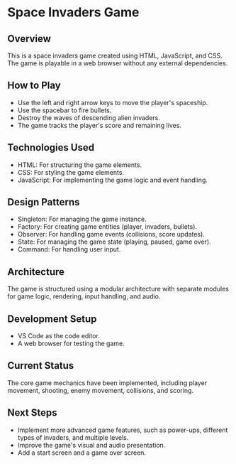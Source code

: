 # Space Invaders Game

## Overview

This is a space invaders game created using HTML, JavaScript, and CSS. The game is playable in a web browser without any external dependencies.

## How to Play

- Use the left and right arrow keys to move the player's spaceship.
- Use the spacebar to fire bullets.
- Destroy the waves of descending alien invaders.
- The game tracks the player's score and remaining lives.

## Technologies Used

- HTML: For structuring the game elements.
- CSS: For styling the game elements.
- JavaScript: For implementing the game logic and event handling.

## Design Patterns

- Singleton: For managing the game instance.
- Factory: For creating game entities (player, invaders, bullets).
- Observer: For handling game events (collisions, score updates).
- State: For managing the game state (playing, paused, game over).
- Command: For handling user input.

## Architecture

The game is structured using a modular architecture with separate modules for game logic, rendering, input handling, and audio.

## Development Setup

- VS Code as the code editor.
- A web browser for testing the game.

## Current Status

The core game mechanics have been implemented, including player movement, shooting, enemy movement, collisions, and scoring.

## Next Steps

- Implement more advanced game features, such as power-ups, different types of invaders, and multiple levels.
- Improve the game's visual and audio presentation.
- Add a start screen and a game over screen.
